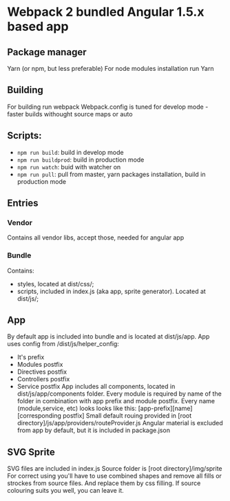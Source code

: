 # Webpack 2 bundled Angular 1.5.x based app #

## Package manager ##
Yarn (or npm, but less preferable)
For node modules installation run
    Yarn

## Building ##
For building run
    webpack
Webpack.config is tuned for develop mode - faster builds withought source maps or auto

##  Scripts:

+   `npm run build`: build in develop mode
+   `npm run buildprod`: build in production mode
+   `npm run watch`: buid with watcher on
+   `npm run pull`: pull from master, yarn packages installation, build in production mode

## Entries ##

### Vendor ###
Contains all vendor libs, accept those, needed for angular app

### Bundle ###
Contains:
- styles, located at dist/css/;
- scripts, included in index.js (aka app, sprite generator). Located at dist/js/;

## App ##
By default app is included into bundle and is located at dist/js/app.
App uses config from /dist/js/helper_config:
- It's prefix
- Modules postfix
- Directives postfix
- Controllers postfix
- Service postfix
App includes all components, located in dist/js/app/components folder. Every module is required by name of the folder in combination with app prefix and module postfix.
Every name (module,service, etc) looks looks like this:
    [app-prefix][name][corresponding postfix]
Small default rouing provided in [root directory]/js/app/providers/routeProvider.js
Angular material is excluded from app by default, but it is included in package.json

## SVG Sprite ##
SVG files are included in index.js
Source folder is [root directory]/img/sprite
For correct using you'll have to use combined shapes and remove all fills or strockes from source files. And replace them by css filling. If source colouring suits you well, you can leave it.





